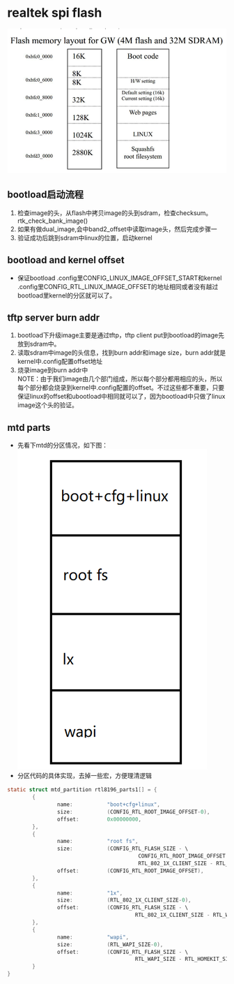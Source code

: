 

# realtek spi flash 
![flash](https://github.com/henerywang/usefultools/blob/master/realtek/flash.png?raw=true)

## bootload启动流程
1. 检查image的头，从flash中拷贝image的头到sdram，检查checksum。rtk_check_bank_image()  
2. 如果有做dual_image,会中band2_offset中读取image头，然后完成步骤一  
3. 验证成功后跳到sdram中linux的位置，启动kernel  




## bootload and kernel offset 
* 保证bootload .config里CONFIG_LINUX_IMAGE_OFFSET_START和kernel .config里CONFIG_RTL_LINUX_IMAGE_OFFSET的地址相同或者没有越过bootload里kernel的分区就可以了。  

## tftp server burn addr
1. bootload下升级image主要是通过tftp，tftp client put到bootload的image先放到sdram中。  
2. 读取sdram中image的头信息，找到burn addr和image size，burn addr就是kernel中.config配置offset地址  
3. 烧录image到burn addr中  
NOTE：由于我们image由几个部门组成，所以每个部分都用相应的头，所以每个部分都会烧录到kernel中.config配置的offset。不过这些都不重要，只要保证linux的offset和ubootload中相同就可以了，因为bootload中只做了linux image这个头的验证。  

## mtd parts
* 先看下mtd的分区情况，如下图： 
![parts](https://github.com/henerywang/usefultools/blob/master/realtek/parts.png?raw=true)  
* 分区代码的具体实现，去掉一些宏，方便理清逻辑
```c
static struct mtd_partition rtl8196_parts1[] = {
        {
                name: 			"boot+cfg+linux",
                size:           (CONFIG_RTL_ROOT_IMAGE_OFFSET-0),
                offset:         0x00000000,
        },
        {
                name:           "root fs",
                size:       	(CONFIG_RTL_FLASH_SIZE - \
                                          CONFIG_RTL_ROOT_IMAGE_OFFSET - \
                                          RTL_802_1X_CLIENT_SIZE - RTL_WAPI_SIZE - RTL_HOMEKIT_SIZE),
                offset:         (CONFIG_RTL_ROOT_IMAGE_OFFSET),
        },
        {
                name:   		"1x",
                size:   		(RTL_802_1X_CLIENT_SIZE-0),
                offset: 		(CONFIG_RTL_FLASH_SIZE - \
                                         RTL_802_1X_CLIENT_SIZE - RTL_WAPI_SIZE - RTL_HOMEKIT_SIZE),
        },
        {
	            name:   		"wapi",
	            size:   		(RTL_WAPI_SIZE-0),
	            offset: 		(CONFIG_RTL_FLASH_SIZE - \
                                         RTL_WAPI_SIZE - RTL_HOMEKIT_SIZE),
	    }
}
```


